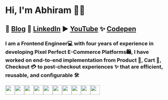 # Hi, I'm Abhiram 👨‍🚀

## 📝 [Blog](https://matrixread.com)   💼 [LinkedIn](https://linkedin.com/in/abhiramready/)   ▶️ [YouTube](https://www.youtube.com/channel/UCsaSDDD5F1F774wzpSl0oDQ)   ✨ [Codepen](https://codepen.io/abhiramready/pens/showcase)

### I am a Frontend Engineer💻 with four years of experience in developing Pixel Perfect E-Commerce Platforms🛍️, I have worked on end-to-end implementation from Product 🍪, Cart 🛒, Checkout 💳 to post-checkout experiences ✨ that are efficient, reusable, and configurable 🛠️

<img src="https://img.shields.io/badge/-HTML5-black?style=flat-square&logo=html5&logoColor=white" height="30"/><img src="https://img.shields.io/badge/-CSS3-black?style=flat-square&logo=css3" height="30"/><img src="https://img.shields.io/badge/-Sass-black?style=flat-square&logo=Sass" height="30"/><img src="https://img.shields.io/badge/-Tailwind-black?style=flat-square&logo=Tailwind-css" height="30"/><img src="https://img.shields.io/badge/-JavaScript-black?style=flat-square&logo=javascript" height="30"/><img src="https://img.shields.io/badge/-Typescript-black?style=flat-square&logo=typescript" height="30"/><img src="https://img.shields.io/badge/-React-black?style=flat-square&logo=react" height="30"/><img src="https://img.shields.io/badge/-RTL-black?style=flat-square&logo=testinglibrary" height="30"/><img src="https://img.shields.io/badge/-Redux-black?style=flat-square&logo=Redux" height="30"/><img src="https://img.shields.io/badge/-Nextjs-black?style=flat-square&logo=Next.js" height="30"/>
